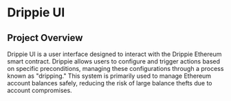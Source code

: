 # Drippie UI

## Project Overview

Drippie UI is a user interface designed to interact with the Drippie Ethereum smart contract. Drippie allows users to configure and trigger actions based on specific preconditions, managing these configurations through a process known as "dripping." This system is primarily used to manage Ethereum account balances safely, reducing the risk of large balance thefts due to account compromises.
